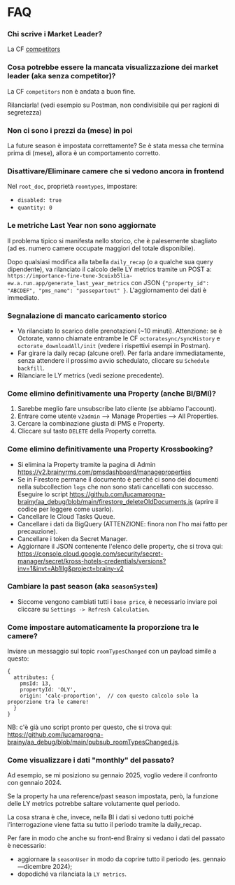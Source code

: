 # FAQ

### Chi scrive i Market Leader?
La CF [competitors](https://console.cloud.google.com/functions/details/europe-west1/competitors?env=gen2&inv=1&invt=AbnCCA&project=brainy-v2&tab=logs)


### Cosa potrebbe essere la mancata visualizzazione dei market leader (aka senza competitor)?

La CF `competitors` non è andata a buon fine.

Rilanciarla! (vedi esempio su Postman, non condivisibile qui per ragioni di segretezza)


### Non ci sono i prezzi da (mese) in poi

La future season è impostata correttamente? Se è stata messa che termina prima di (mese), allora è un comportamento corretto.


### Disattivare/Eliminare camere che si vedono ancora in frontend

Nel `root_doc`, proprietà `roomtypes`, impostare: 
- `disabled: true`
- `quantity: 0`


### Le metriche Last Year non sono aggiornate

Il problema tipico si manifesta nello storico, che è palesemente sbagliato (ad es. numero camere occupate maggiori del totale disponibile).

Dopo qualsiasi modifica alla tabella `daily_recap` (o a qualche sua query dipendente), va rilanciato il calcolo delle LY metrics tramite un POST a:
`https://importance-fine-tune-3cuixb5lia-ew.a.run.app/generate_last_year_metrics` con JSON `{"property_id": "ABCDEF", "pms_name": "passepartout" }`.
L'aggiornamento dei dati è immediato.


### Segnalazione di mancato caricamento storico

- Va rilanciato lo scarico delle prenotazioni (~10 minuti). Attenzione: se è Octorate, vanno chiamate entrambe le CF `octoratesync/syncHistory` e `octorate_downloadAll/init` (vedere i rispettivi esempi in Postman).
- Far girare la daily recap  (alcune ore!). Per farla andare immediatamente, senza attendere il prossimo avvio schedulato, cliccare su `Schedule backfill`.
- Rilanciare le LY metrics (vedi sezione precedente).


### Come elimino definitivamente una Property (anche BI/BMI)?

1. Sarebbe meglio fare unsubscribe lato cliente (se abbiamo l'account).
2. Entrare come utente `v2admin` —> Manage Properties —> All Properties.
3. Cercare la combinazione giusta di PMS e Property.
4. Cliccare sul tasto `DELETE` della Property corretta.


### Come elimino definitivamente una Property Krossbooking?

- Si elimina la Property tramite la pagina di Admin https://v2.brainyrms.com/pmsdashboard/manageproperties
- Se in Firestore permane il documento è perché ci sono dei documenti nella subcollection `logs` che non sono stati cancellati con successo. 
Eseguire lo script https://github.com/lucamarogna-brainy/aa_debug/blob/main/firestore_deleteOldDocuments.js (aprire il codice per leggere come usarlo).
- Cancellare le Cloud Tasks Queue.
- Cancellare i dati da BigQuery (ATTENZIONE: finora non l'ho mai fatto per precauzione).
- Cancellare i token da Secret Manager.
- Aggiornare il JSON contenente l'elenco delle property, che si trova qui: https://console.cloud.google.com/security/secret-manager/secret/kross-hotels-credentials/versions?inv=1&invt=Ab1lIg&project=brainy-v2


### Cambiare la past season (aka `seasonSystem`)
- Siccome vengono cambiati tutti i `base price`, è necessario inviare poi cliccare su `Settings -> Refresh Calculation`.


### Come impostare automaticamente la proporzione tra le camere?

Inviare un messaggio sul topic `roomTypesChanged` con un payload simile a questo:
```json5
{
  attributes: {
    pmsId: 13,
    propertyId: 'OLY',
	origin: 'calc-proportion',	// con questo calcolo solo la proporzione tra le camere!
  }
}
```

NB: c'è già uno script pronto per questo, che si trova qui: https://github.com/lucamarogna-brainy/aa_debug/blob/main/pubsub_roomTypesChanged.js.


### Come visualizzare i dati "monthly" del passato?

Ad esempio, se mi posiziono su gennaio 2025, voglio vedere il confronto con gennaio 2024.

Se la property ha una reference/past season impostata, però, la funzione delle LY metrics potrebbe saltare volutamente quel periodo.

La cosa strana è che, invece, nella BI i dati si vedono tutti poiché l'interrogazione viene fatta su tutto il periodo tramite la daily_recap.

Per fare in modo che anche su front-end Brainy si vedano i dati del passato è necessario:
- aggiornare la `seasonUser` in modo da coprire tutto il periodo (es. gennaio—dicembre 2024);
- dopodiché va rilanciata la `LY metrics`.
